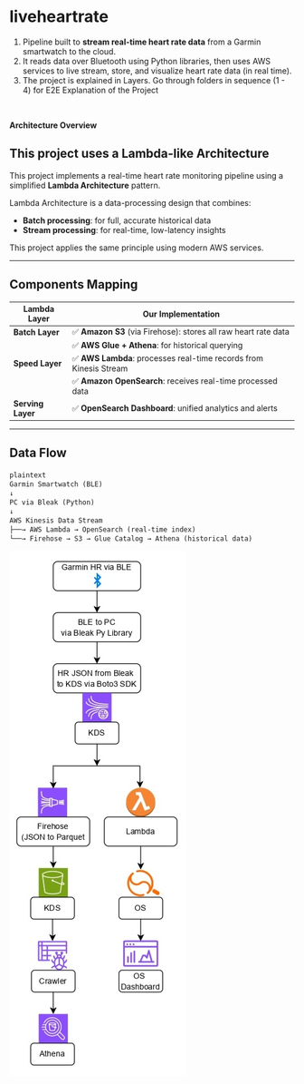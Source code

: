 # liveheartrate
1) Pipeline built to **stream real-time heart rate data** from a Garmin smartwatch to the cloud.
2) It reads data over Bluetooth using Python libraries, then uses AWS services to live stream, store, and visualize heart rate data (in real time).
3) The project is explained in Layers. Go through folders in sequence (1 - 4) for E2E Explanation of the Project

&nbsp;

**Architecture Overview**

## This project uses a Lambda-like Architecture

This project implements a real-time heart rate monitoring pipeline using a simplified **Lambda Architecture** pattern.

Lambda Architecture is a data-processing design that combines:
- **Batch processing**: for full, accurate historical data
- **Stream processing**: for real-time, low-latency insights

This project applies the same principle using modern AWS services.

---

## Components Mapping

| Lambda Layer      | Our Implementation                                                   |
|-------------------|----------------------------------------------------------------------|
| **Batch Layer**   | ✅ **Amazon S3** (via Firehose): stores all raw heart rate data      |
|                   | ✅ **AWS Glue + Athena**: for historical querying                    |
| **Speed Layer**   | ✅ **AWS Lambda**: processes real-time records from Kinesis Stream   |
|                   | ✅ **Amazon OpenSearch**: receives real-time processed data          |
| **Serving Layer** | ✅ **OpenSearch Dashboard**: unified analytics and alerts            |

---

## Data Flow

```
plaintext
Garmin Smartwatch (BLE)
↓
PC via Bleak (Python)
↓
AWS Kinesis Data Stream
├──→ AWS Lambda → OpenSearch (real-time index)
└──→ Firehose → S3 → Glue Catalog → Athena (historical data)
```

![High Level Data Flow over Tools](https://github.com/adiman1/liveheartrate/blob/0a2f8de1a3f68ac8a19e7b2890908e6a8047af2a/images/aws%20flow_page-0001.JPG)
